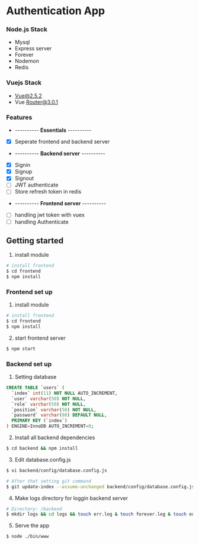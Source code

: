 # Authentication App

### Node.js Stack

- Mysql
- Express server
- Forever
- Nodemon
- Redis

### Vuejs Stack

- Vue@2.5.2
- Vue Router@3.0.1

### Features
* ---------- **Essentials** ----------
* [x] Seperate frontend and backend server
* ---------- **Backend server** ----------
* [x] Signin
* [x] Signup
* [x] Signout
* [ ] JWT authenticate
* [ ] Store refresh token in redis
* ---------- **Frontend server** ----------
* [ ] handling jwt token with vuex
* [ ] handling Authenticate 

## Getting started
1. install module
```bash
# install frontend
$ cd frontend
$ npm install
```

### Frontend set up
1. install module
```bash
# install frontend
$ cd frontend
$ npm install
```
2. start frontend server
```bash
$ npm start
```



### Backend set up
1. Setting database

```sql
CREATE TABLE `users` (
  `index` int(11) NOT NULL AUTO_INCREMENT,
  `user` varchar(50) NOT NULL,
  `role` varchar(50) NOT NULL,
  `position` varchar(50) NOT NULL,
  `password` varchar(80) DEFAULT NULL,
  PRIMARY KEY (`index`)
) ENGINE=InnoDB AUTO_INCREMENT=8;
```

2. Install all backend dependencies
```bash
$ cd backend && npm install
```

3. Edit database.config.js 
```bash
$ vi backend/config/database.config.js

# After that setting git command
$ git update-index --assume-unchanged backend/config/database.config.js
```

4. Make logs directory for loggin backend server
```bash
# Directory: /backend
$ mkdir logs && cd logs && touch err.log & touch forever.log & touch out.log 
```

5. Serve the app
```bash
$ node ./bin/www
```
